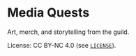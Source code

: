 # Media Quests

Art, merch, and storytelling from the guild.

License: CC BY-NC 4.0 (see [`LICENSE`](LICENSE)).

